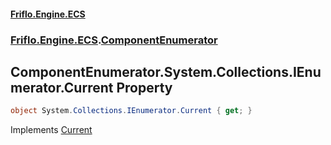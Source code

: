 #### [Friflo.Engine.ECS](index.md#'index')
### [Friflo.Engine.ECS](Friflo.Engine.ECS.md#'Friflo.Engine.ECS').[ComponentEnumerator](ComponentEnumerator.md#'Friflo.Engine.ECS.ComponentEnumerator')

## ComponentEnumerator.System.Collections.IEnumerator.Current Property

```csharp
object System.Collections.IEnumerator.Current { get; }
```

Implements [Current](https://docs.microsoft.com/en-us/dotnet/api/System.Collections.IEnumerator.Current#'System.Collections.IEnumerator.Current')